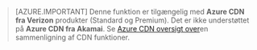 > [AZURE.IMPORTANT] Denne funktion er tilgængelig med **Azure CDN fra Verizon** produkter (Standard og Premium). Det er ikke understøttet på **Azure CDN fra Akamai**.  Se [Azure CDN oversigt over](cdn-overview.md#azure-cdn-features)en sammenligning af CDN funktioner. 